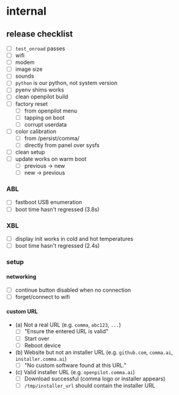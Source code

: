 # internal

## release checklist

- [ ] `test_onroad` passes
- [ ] wifi
- [ ] modem
- [ ] image size
- [ ] sounds
- [ ] `python` is our python, not system version
- [ ] pyenv shims works
- [ ] clean openpilot build
- [ ] factory reset
  - [ ] from openpilot menu
  - [ ] tapping on boot
  - [ ] corrupt userdata
- [ ] color calibration
  - [ ] from /persist/comma/
  - [ ] directly from panel over sysfs
- [ ] clean setup
- [ ] update works on warm boot
  - [ ] previous -> new
  - [ ] new -> previous

### ABL

- [ ] fastboot USB enumeration
- [ ] boot time hasn't regressed (3.8s)

### XBL

- [ ] display init works in cold and hot temperatures
- [ ] boot time hasn't regressed (2.4s)

### setup

#### networking

- [ ] continue button disabled when no connection
- [ ] forget/connect to wifi

#### custom URL
- (a) Not a real URL (e.g. `comma`, `abc123`, `...`)
  - [ ] "Ensure the entered URL is valid"
  - [ ] Start over
  - [ ] Reboot device
- (b) Website but not an installer URL (e.g. `github.com`, `comma.ai`, `installer.comma.ai`)
  - [ ] "No custom software found at this URL."
- (c) Valid installer URL (e.g. `openpilot.comma.ai`)
  - [ ] Download successful (comma logo or installer appears)
  - [ ] `/tmp/installer_url` should contain the installer URL
